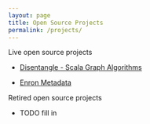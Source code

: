 ```yaml
---
layout: page
title: Open Source Projects
permalink: /projects/
---
```


Live open source projects

* [Disentangle - Scala Graph Algorithms](https://github.com/dwalend/Disentangle)

* [Enron Metadata](https://github.com/dwalend/EnronMetaData)

Retired open source projects

* TODO fill in